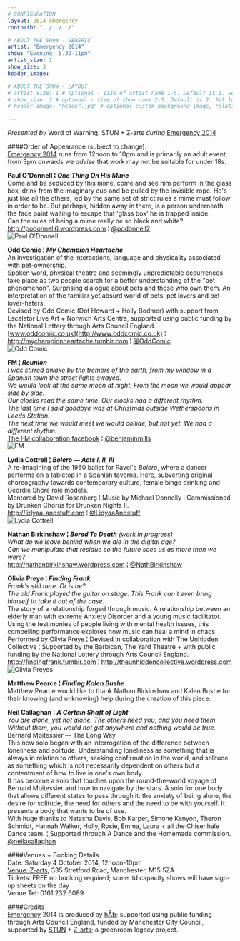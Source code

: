```yaml
---
# CONFIGURATION
layout: 2014-emergency
rootpath: "../../../"

# ABOUT THE SHOW - GENERIC
artist: "Emergency 2014"
show: "Evening: 5.30-11pm"
artist_size: 1
show_size: 3
header_image:

# ABOUT THE SHOW - LAYOUT
# artist_size: 1 # optional - size of artist name 1-5. Default is 1. Set longer names to lower values
# show_size: 2 # optional - size of show name 2-5. Default is 2. Set longer names to lower values
# header_image: "header.jpg" # optional custom background image, relative to current page

---
```

*Presented by* Word of Warning, STUN + Z-arts *during* [Emergency 2014](/current/2014-emergency)    
          
####Order of Appearance (subject to change):      
[Emergency 2014](/current/2014-emergency) runs from 12noon to 10pm and is primarily an adult event; from 3pm onwards we *advise* that work may not be suitable for under 18s.      
          
**Paul O'Donnell ¦ *One Thing On His Mime***      
Come and be seduced by this mime, come and see him perform in the glass box, drink from the imaginary cup and be pulled by the invisible rope. He's just like all the others, led by the same set of strict rules a mime must follow in order to be. But perhaps, hidden away in there, is a person underneath the face paint waiting to escape that 'glass box' he is trapped inside.             
Can the rules of being a mime really be so black and white?             
<http://podonnell6.wordpress.com> ¦ [@podonnell2](http://twitter.com/podonnell2)          
![Paul O'Donnell](PoDonnell.jpg)        
          
**Odd Comic ¦ *My Champion Heartache***           
An investigation of the interactions, language and physicality associated with pet-ownership.       
Spoken word, physical theatre and seemingly unpredictable occurrences take place as two people search for a better understanding of the "pet phenomenon". Surprising dialogue about pets and those who own them. An interpretation of the familiar yet absurd world of pets, pet lovers and pet lover-haters.             
Devised by Odd Comic (Dot Howard + Holly Bodmer) with support from Escalator Live Art + Norwich Arts Centre, supported using public funding by the National Lottery through Arts Council England.            
[www.oddcomic.co.uk](http://www.oddcomic.co.uk) ¦ <http://mychampionheartache.tumblr.com> ¦ [@OddComic](http://twitter.com/OddComic)           
![Odd Comic](OddComic.jpg)              
          
**FM ¦ *Reunion***            
*I was stirred awake by the tremors of the earth, from my window in a Spanish town the street lights swayed.<br>We would look at the same moon at night. From the moon we would appear side by side.<br>Our clocks read the same time. Our clocks had a different rhythm.<br>The last time I said goodbye was at Christmas outside Wetherspoons in Leeds Station.<br>The next time we would meet we would collide, but not yet. We had a different rhythm.*            
[The FM collaboration facebook](http://www.facebook.com/pages/The-FM-collaboration/661207447246703) ¦ [@benjaminmills](http://twitter.com/benjaminmills)          
![FM](FM.jpg)       
          
**Lydia Cottrell ¦ *Bolero — Acts I, II, III***             
A re-imagining of the 1960 ballet for Ravel's *Bolero*, where a dancer performs on a tabletop in a Spanish taverna. Here, subverting original choreography towards contemporary culture, female binge drinking and Geordie Shore role models.               
Mentored by David Rosenberg ¦ Music by Michael Donnelly ¦ Commissioned by Drunken Chorus for Drunken Nights II.         
<http://lidyaa-andstuff.com> ¦ [@LidyaaAndstuff](http://twitter.com/LidyaaAndstuff)       
![Lydia Cottrell](LydiaC.jpg)           
          
**Nathan Birkinshaw ¦ *Bored To Death*** *(work in progress)*         
*What do we leave behind when we die in the digital age?<br>Can we manipulate that residue so the future sees us as more than we were?*              
<http://nathanbirkinshaw.wordpress.com> ¦ [@NathBirkinshaw](http://twitter.com/NathBirkinshaw)      
          
**Olivia Preye ¦ *Finding Frank***      
*Frank's still here. Or is he?<br>The old Frank played the guitar on stage. This Frank can't even bring himself to take it out of the case.*       
The story of a relationship forged through music. A relationship between an elderly man with extreme Anxiety Disorder and a young music facilitator. Using the testimonies of people living with mental health issues, this compelling performance explores how music can heal a mind in chaos.     
Performed by Olivia Preye ¦ Devised in collaboration with The Unhidden Collective ¦ Supported by the Barbican, The Yard Theatre + with public funding by the National Lottery through Arts Council England.     
<http://findingfrank.tumblr.com> ¦ <http://theunhiddencollective.wordpress.com>           
![Olivia Preyes](OliviaP.jpg)           
          
**Matthew Pearce ¦ *Finding Kalen Bushe***        
Matthew Pearce would like to thank Nathan Birkinshaw and Kalen Bushe for their knowing (and unknowing) help during the creation of this piece.      
          
**Neil Callaghan ¦ *A Certain Shaft of Light***             
*You are alone, yet not alone. The others need you, and you need them. Without them, you would not get anywhere and nothing would be true.* Bernard Moitessier — The Long Way           
This new solo began with an interrogation of the difference between loneliness and solitude. Understanding loneliness as something that is always in relation to others, seeking confirmation in the world, and solitude as something which is not necessarily dependent on others but a contentment of how to live in one's own body.       
It has become a solo that touches upon the round-the-world voyage of Bernard Moitessier and how to navigate by the stars. A solo for one body that allows different states to pass through it: the anxiety of being alone, the desire for solitude, the need for others and the need to be with yourself. It presents a body that wants to be of use.       
With huge thanks to Natasha Davis, Bob Karper, Simone Kenyon, Theron Schmidt, Hannah Walker, Holly, Rosie, Emma, Laura + all the Chisenhale Dance team. ¦ Supported through A Dance and the Homemade commission.          
[@neilacallaghan](http://twitter.com/neilacallaghan)        
          
####Venues + Booking Details  
Date: Saturday 4 October 2014, 12noon-10pm        
[Venue: Z-arts](http://www.z-arts.org/about-us/getting-here), 335 Stretford Road, Manchester, M15 5ZA         
Tickets: FREE no booking required; some ltd capacity shows will have sign-up sheets on the day      
Venue Tel: 0161 232 6089      
          
####Credits         
[Emergency](/hab/emergency) 2014 is produced by [hÅb](/hab); supported using public funding through Arts Council England, funded by Manchester City Council, supported by [STUN](http://stunlive.com) + [Z-arts](http://www.z-arts.org); a greenroom legacy project.
